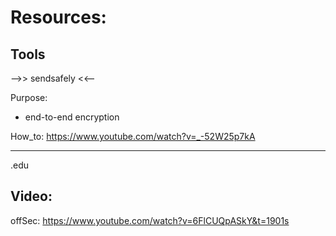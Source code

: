 # Resources:
## Tools
-->> sendsafely <<--


Purpose:
- end-to-end encryption

How_to:
https://www.youtube.com/watch?v=_-52W25p7kA







_____________________________________________________________________________________
.edu
## Video:

offSec:
https://www.youtube.com/watch?v=6FlCUQpASkY&t=1901s
